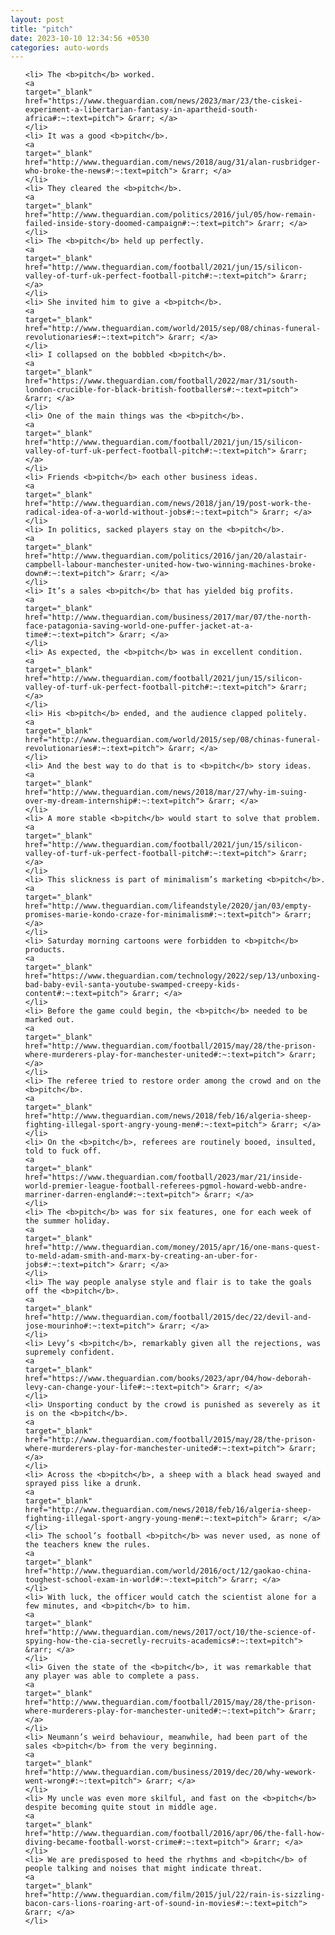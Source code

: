 ```yaml
---
layout: post
title: "pitch"
date: 2023-10-10 12:34:56 +0530
categories: auto-words
---
```

<ol>

    <li> The <b>pitch</b> worked.
    <a 
    target="_blank" 
    href="https://www.theguardian.com/news/2023/mar/23/the-ciskei-experiment-a-libertarian-fantasy-in-apartheid-south-africa#:~:text=pitch"> &rarr; </a>
    </li>
    <li> It was a good <b>pitch</b>.
    <a 
    target="_blank" 
    href="http://www.theguardian.com/news/2018/aug/31/alan-rusbridger-who-broke-the-news#:~:text=pitch"> &rarr; </a>
    </li>
    <li> They cleared the <b>pitch</b>.
    <a 
    target="_blank" 
    href="http://www.theguardian.com/politics/2016/jul/05/how-remain-failed-inside-story-doomed-campaign#:~:text=pitch"> &rarr; </a>
    </li>
    <li> The <b>pitch</b> held up perfectly.
    <a 
    target="_blank" 
    href="http://www.theguardian.com/football/2021/jun/15/silicon-valley-of-turf-uk-perfect-football-pitch#:~:text=pitch"> &rarr; </a>
    </li>
    <li> She invited him to give a <b>pitch</b>.
    <a 
    target="_blank" 
    href="http://www.theguardian.com/world/2015/sep/08/chinas-funeral-revolutionaries#:~:text=pitch"> &rarr; </a>
    </li>
    <li> I collapsed on the bobbled <b>pitch</b>.
    <a 
    target="_blank" 
    href="https://www.theguardian.com/football/2022/mar/31/south-london-crucible-for-black-british-footballers#:~:text=pitch"> &rarr; </a>
    </li>
    <li> One of the main things was the <b>pitch</b>.
    <a 
    target="_blank" 
    href="http://www.theguardian.com/football/2021/jun/15/silicon-valley-of-turf-uk-perfect-football-pitch#:~:text=pitch"> &rarr; </a>
    </li>
    <li> Friends <b>pitch</b> each other business ideas.
    <a 
    target="_blank" 
    href="http://www.theguardian.com/news/2018/jan/19/post-work-the-radical-idea-of-a-world-without-jobs#:~:text=pitch"> &rarr; </a>
    </li>
    <li> In politics, sacked players stay on the <b>pitch</b>.
    <a 
    target="_blank" 
    href="http://www.theguardian.com/politics/2016/jan/20/alastair-campbell-labour-manchester-united-how-two-winning-machines-broke-down#:~:text=pitch"> &rarr; </a>
    </li>
    <li> It’s a sales <b>pitch</b> that has yielded big profits.
    <a 
    target="_blank" 
    href="http://www.theguardian.com/business/2017/mar/07/the-north-face-patagonia-saving-world-one-puffer-jacket-at-a-time#:~:text=pitch"> &rarr; </a>
    </li>
    <li> As expected, the <b>pitch</b> was in excellent condition.
    <a 
    target="_blank" 
    href="http://www.theguardian.com/football/2021/jun/15/silicon-valley-of-turf-uk-perfect-football-pitch#:~:text=pitch"> &rarr; </a>
    </li>
    <li> His <b>pitch</b> ended, and the audience clapped politely.
    <a 
    target="_blank" 
    href="http://www.theguardian.com/world/2015/sep/08/chinas-funeral-revolutionaries#:~:text=pitch"> &rarr; </a>
    </li>
    <li> And the best way to do that is to <b>pitch</b> story ideas.
    <a 
    target="_blank" 
    href="http://www.theguardian.com/news/2018/mar/27/why-im-suing-over-my-dream-internship#:~:text=pitch"> &rarr; </a>
    </li>
    <li> A more stable <b>pitch</b> would start to solve that problem.
    <a 
    target="_blank" 
    href="http://www.theguardian.com/football/2021/jun/15/silicon-valley-of-turf-uk-perfect-football-pitch#:~:text=pitch"> &rarr; </a>
    </li>
    <li> This slickness is part of minimalism’s marketing <b>pitch</b>.
    <a 
    target="_blank" 
    href="http://www.theguardian.com/lifeandstyle/2020/jan/03/empty-promises-marie-kondo-craze-for-minimalism#:~:text=pitch"> &rarr; </a>
    </li>
    <li> Saturday morning cartoons were forbidden to <b>pitch</b> products.
    <a 
    target="_blank" 
    href="https://www.theguardian.com/technology/2022/sep/13/unboxing-bad-baby-evil-santa-youtube-swamped-creepy-kids-content#:~:text=pitch"> &rarr; </a>
    </li>
    <li> Before the game could begin, the <b>pitch</b> needed to be marked out.
    <a 
    target="_blank" 
    href="http://www.theguardian.com/football/2015/may/28/the-prison-where-murderers-play-for-manchester-united#:~:text=pitch"> &rarr; </a>
    </li>
    <li> The referee tried to restore order among the crowd and on the <b>pitch</b>.
    <a 
    target="_blank" 
    href="http://www.theguardian.com/news/2018/feb/16/algeria-sheep-fighting-illegal-sport-angry-young-men#:~:text=pitch"> &rarr; </a>
    </li>
    <li> On the <b>pitch</b>, referees are routinely booed, insulted, told to fuck off.
    <a 
    target="_blank" 
    href="https://www.theguardian.com/football/2023/mar/21/inside-world-premier-league-football-referees-pgmol-howard-webb-andre-marriner-darren-england#:~:text=pitch"> &rarr; </a>
    </li>
    <li> The <b>pitch</b> was for six features, one for each week of the summer holiday.
    <a 
    target="_blank" 
    href="http://www.theguardian.com/money/2015/apr/16/one-mans-quest-to-meld-adam-smith-and-marx-by-creating-an-uber-for-jobs#:~:text=pitch"> &rarr; </a>
    </li>
    <li> The way people analyse style and flair is to take the goals off the <b>pitch</b>.
    <a 
    target="_blank" 
    href="http://www.theguardian.com/football/2015/dec/22/devil-and-jose-mourinho#:~:text=pitch"> &rarr; </a>
    </li>
    <li> Levy’s <b>pitch</b>, remarkably given all the rejections, was supremely confident.
    <a 
    target="_blank" 
    href="https://www.theguardian.com/books/2023/apr/04/how-deborah-levy-can-change-your-life#:~:text=pitch"> &rarr; </a>
    </li>
    <li> Unsporting conduct by the crowd is punished as severely as it is on the <b>pitch</b>.
    <a 
    target="_blank" 
    href="http://www.theguardian.com/football/2015/may/28/the-prison-where-murderers-play-for-manchester-united#:~:text=pitch"> &rarr; </a>
    </li>
    <li> Across the <b>pitch</b>, a sheep with a black head swayed and sprayed piss like a drunk.
    <a 
    target="_blank" 
    href="http://www.theguardian.com/news/2018/feb/16/algeria-sheep-fighting-illegal-sport-angry-young-men#:~:text=pitch"> &rarr; </a>
    </li>
    <li> The school’s football <b>pitch</b> was never used, as none of the teachers knew the rules.
    <a 
    target="_blank" 
    href="http://www.theguardian.com/world/2016/oct/12/gaokao-china-toughest-school-exam-in-world#:~:text=pitch"> &rarr; </a>
    </li>
    <li> With luck, the officer would catch the scientist alone for a few minutes, and <b>pitch</b> to him.
    <a 
    target="_blank" 
    href="http://www.theguardian.com/news/2017/oct/10/the-science-of-spying-how-the-cia-secretly-recruits-academics#:~:text=pitch"> &rarr; </a>
    </li>
    <li> Given the state of the <b>pitch</b>, it was remarkable that any player was able to complete a pass.
    <a 
    target="_blank" 
    href="http://www.theguardian.com/football/2015/may/28/the-prison-where-murderers-play-for-manchester-united#:~:text=pitch"> &rarr; </a>
    </li>
    <li> Neumann’s weird behaviour, meanwhile, had been part of the sales <b>pitch</b> from the very beginning.
    <a 
    target="_blank" 
    href="http://www.theguardian.com/business/2019/dec/20/why-wework-went-wrong#:~:text=pitch"> &rarr; </a>
    </li>
    <li> My uncle was even more skilful, and fast on the <b>pitch</b> despite becoming quite stout in middle age.
    <a 
    target="_blank" 
    href="http://www.theguardian.com/football/2016/apr/06/the-fall-how-diving-became-football-worst-crime#:~:text=pitch"> &rarr; </a>
    </li>
    <li> We are predisposed to heed the rhythms and <b>pitch</b> of people talking and noises that might indicate threat.
    <a 
    target="_blank" 
    href="http://www.theguardian.com/film/2015/jul/22/rain-is-sizzling-bacon-cars-lions-roaring-art-of-sound-in-movies#:~:text=pitch"> &rarr; </a>
    </li>